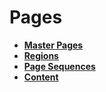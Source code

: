 # Pages

- [**Master Pages**](./master-pages.md)
- [**Regions**](./regions.md)
- [**Page Sequences**](./page-sequences.md)
- [**Content**](./content.md)